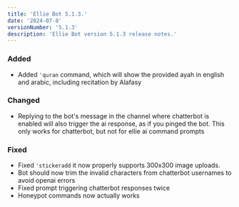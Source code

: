 ```yaml
---
title: 'Ellie Bot 5.1.3.'
date: '2024-07-8'
versionNumber: '5.1.3'
description: 'Ellie Bot version 5.1.3 release notes.'
---
```


### Added

- Added `'quran` command, which will show the provided ayah in english and arabic, including recitation by Alafasy

### Changed

- Replying to the bot's message in the channel where chatterbot is enabled will also trigger the ai response, as if you pinged the bot. This only works for chatterbot, but not for ellie ai command prompts

### Fixed

- Fixed `'stickeradd` it now properly supports 300x300 image uploads.
- Bot should now trim the invalid characters from chatterbot usernames to avoid openai errors
- Fixed prompt triggering chatterbot responses twice
- Honeypot commands now actually works